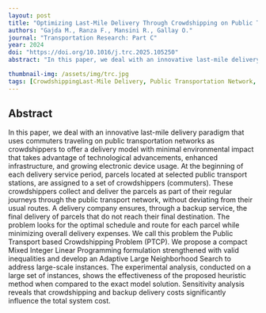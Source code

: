 ```yaml
---
layout: post
title: "Optimizing Last-Mile Delivery Through Crowdshipping on Public Transportation Networks"
authors: "Gajda M., Ranza F., Mansini R., Gallay O."
journal: "Transportation Research: Part C"
year: 2024
doi: "https://doi.org/10.1016/j.trc.2025.105250"
abstract: "In this paper, we deal with an innovative last-mile delivery paradigm that uses commuters traveling on public transportation networks as crowdshippers to offer a delivery model with minimal environmental impact that takes advantage of technological advancements, enhanced infrastructure, and growing electronic device usage. At the beginning of each delivery service period, parcels located at selected public transport stations, are assigned to a set of crowdshippers (commuters). These crowdshippers collect and deliver the parcels as part of their regular journeys through the public transport network, without deviating from their usual routes. A delivery company ensures, through a backup service, the final delivery of parcels that do not reach their final destination. The problem looks for the optimal schedule and route for each parcel while minimizing overall delivery expenses. We call this problem the Public Transport based Crowdshipping Problem (PTCP). We propose a compact Mixed Integer Linear Programming formulation strengthened with valid inequalities and develop an Adaptive Large Neighborhood Search to address large-scale instances. The experimental analysis, conducted on a large set of instances, shows the effectiveness of the proposed heuristic method when compared to the exact model solution. Sensitivity analysis reveals that crowdshipping and backup delivery costs significantly influence the total system cost."

thumbnail-img: /assets/img/trc.jpg
tags: [CrowdshippingLast-Mile Delivery, Public Transportation Network, Adaptive Large Neighborhood Searchm, Branch-and-Cut]
---
```


## Abstract

In this paper, we deal with an innovative last-mile delivery paradigm that uses commuters traveling on public transportation networks as crowdshippers to offer a delivery model with minimal environmental impact that takes advantage of technological advancements, enhanced infrastructure, and growing electronic device usage. At the beginning of each delivery service period, parcels located at selected public transport stations, are assigned to a set of crowdshippers (commuters). These crowdshippers collect and deliver the parcels as part of their regular journeys through the public transport network, without deviating from their usual routes. A delivery company ensures, through a backup service, the final delivery of parcels that do not reach their final destination. The problem looks for the optimal schedule and route for each parcel while minimizing overall delivery expenses. We call this problem the Public Transport based Crowdshipping Problem (PTCP). We propose a compact Mixed Integer Linear Programming formulation strengthened with valid inequalities and develop an Adaptive Large Neighborhood Search to address large-scale instances. The experimental analysis, conducted on a large set of instances, shows the effectiveness of the proposed heuristic method when compared to the exact model solution. Sensitivity analysis reveals that crowdshipping and backup delivery costs significantly influence the total system cost.